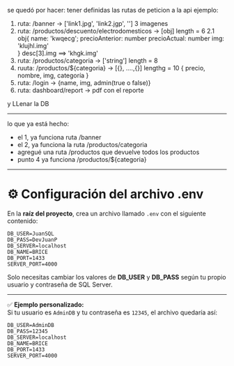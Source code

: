 se quedó por hacer:
tener definidas las rutas de peticion a la api
ejemplo:
1. ruta: /banner  →   ['link1.jpg', 'link2.jgp', ''] 3 imagenes
2. ruta: /productos/descuento/electrodomesticos  → [obj] length = 6
    2.1 obj{
                name: 'kwqecg';
                precioAnterior: number
                precioActual: number
                img: 'klujhl.img'        
                }     desc[3].img ==>  'khgk.img'
3. ruta: /productos/categoria → ['string'] length = 8
4. ruuta: /productos/${categoria} → [{}, ....,{}] lengthg = 10
    {
        precio, nombre, img, categoría
    }
5. ruta: /login → 
    {name, img, admin(true o false)}  <Dashboard>
6. ruta: dashboard/report → pdf con el reporte


y LLenar la DB




-----------------------------------------------------------

lo que ya está hecho:
- el 1, ya funciona ruta /banner
- el 2, ya funciona la ruta /productos/categoria 
- agregué una ruta /productos que devuelve todos los productos
- punto 4 ya funciona /productos/${categoria}

---------------------------------
# ⚙️ Configuración del archivo .env

En la **raíz del proyecto**, crea un archivo llamado `.env` con el siguiente contenido:

```
DB_USER=JuanSQL
DB_PASS=DevJuanP
DB_SERVER=localhost
DB_NAME=BRICE
DB_PORT=1433
SERVER_PORT=4000
```

Solo necesitas cambiar los valores de **DB_USER** y **DB_PASS** según tu propio usuario y contraseña de SQL Server.

---

✅ **Ejemplo personalizado:**  
Si tu usuario es `AdminDB` y tu contraseña es `12345`, el archivo quedaría así:

```
DB_USER=AdminDB
DB_PASS=12345
DB_SERVER=localhost
DB_NAME=BRICE
DB_PORT=1433
SERVER_PORT=4000
```